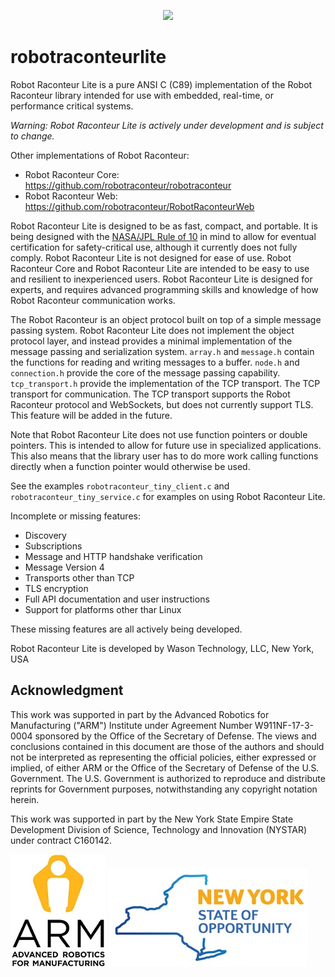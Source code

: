 <p align="center"><img src="https://robotraconteurpublicfiles.s3.amazonaws.com/RRheader2.jpg"></p>

# robotraconteurlite

Robot Raconteur Lite is a pure ANSI C (C89) implementation of the Robot Raconteur library intended for use with embedded, real-time, or performance critical systems.

*Warning: Robot Raconteur Lite is actively under development and is subject to change.*

Other implementations of Robot Raconteur:

* Robot Raconteur Core: https://github.com/robotraconteur/robotraconteur
* Robot Raconteur Web: https://github.com/robotraconteur/RobotRaconteurWeb

Robot Raconteur Lite is designed to be as fast, compact, and portable. It is being designed with the 
[NASA/JPL Rule of 10](https://en.wikipedia.org/wiki/The_Power_of_10:_Rules_for_Developing_Safety-Critical_Code#:~:text=The%20Power%20of%2010%20Rules,to%20review%20or%20statically%20analyze.) in mind to allow for eventual certification for safety-critical use, although it currently does
not fully comply. Robot Raconteur Lite is not designed for ease of use. Robot Raconteur Core and Robot Raconteur Lite
are intended to be easy to use and resilient to inexperienced users. Robot Raconteur Lite is designed for experts,
and requires advanced programming skills and knowledge of how Robot Raconteur communication works.

The Robot Raconteur is an object protocol built on top of a simple message passing system. Robot Raconteur Lite
does not implement the object protocol layer, and instead provides a minimal implementation of the message passing
and serialization system. `array.h` and `message.h` contain the functions for reading and writing messages to
a buffer. `node.h` and `connection.h` provide the core of the message passing capability. `tcp_transport.h`
provide the implementation of the TCP transport. The TCP transport for communication. The TCP transport
supports the Robot Raconteur protocol and WebSockets, but does not currently support TLS. This feature
will be added in the future.

Note that Robot Raconteur Lite does not use function pointers or double pointers. This is intended to allow
for future use in specialized applications. This also means that the library user has to do more work
calling functions directly when a function pointer would otherwise be used.

See the examples `robotraconteur_tiny_client.c` and `robotraconteur_tiny_service.c` for examples
on using Robot Raconteur Lite.

Incomplete or missing features:

* Discovery
* Subscriptions
* Message and HTTP handshake verification
* Message Version 4
* Transports other than TCP
* TLS encryption
* Full API documentation and user instructions
* Support for platforms other thar Linux

These missing features are all actively being developed.

Robot Raconteur Lite is developed by Wason Technology, LLC, New York, USA

## Acknowledgment

This work was supported in part by the Advanced Robotics for Manufacturing ("ARM") Institute under Agreement Number W911NF-17-3-0004 sponsored by the Office of the Secretary of Defense. The views and conclusions contained in this document are those of the authors and should not be interpreted as representing the official policies, either expressed or implied, of either ARM or the Office of the Secretary of Defense of the U.S. Government. The U.S. Government is authorized to reproduce and distribute reprints for Government purposes, notwithstanding any copyright notation herein.

This work was supported in part by the New York State Empire State Development Division of Science, Technology and Innovation (NYSTAR) under contract C160142. 

![](docs/figures/arm_logo.jpg) ![](docs/figures/nys_logo.jpg)

